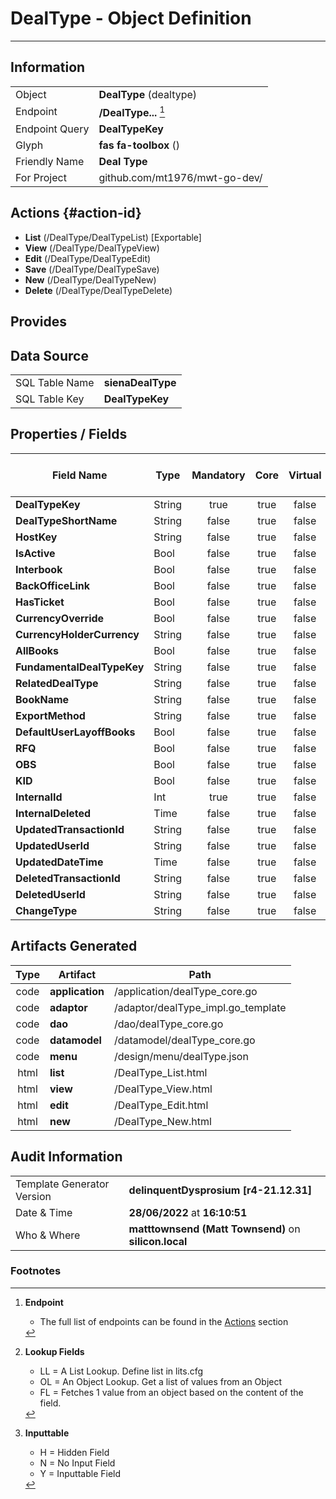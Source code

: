 # **DealType** - Object Definition
---
##  Information
|   |   |
|---|---|
|Object         |**DealType** (dealtype) |
|Endpoint 	    |**/DealType...** [^1]|
|Endpoint Query |**DealTypeKey**|
Glyph|**fas fa-toolbox** ()
Friendly Name|**Deal Type**|
|For Project    |github.com/mt1976/mwt-go-dev/|

##  Actions {#action-id}
* **List** (/DealType/DealTypeList) [Exportable]
* **View** (/DealType/DealTypeView)
* **Edit** (/DealType/DealTypeEdit)
* **Save** (/DealType/DealTypeSave)
* **New** (/DealType/DealTypeNew)
* **Delete** (/DealType/DealTypeDelete)







##  Provides







##  Data Source 
|   |   |
|---|---|
SQL Table Name       | **sienaDealType**
SQL Table Key | **DealTypeKey**



##  Properties / Fields
| Field Name| Type | Mandatory | Core | Virtual | Overide | Lookup [^2]| Lookup Object      | Lookup Field Source         | Lookup Return Value                | Inputable [^3]|DB Column|Default Value| No Change | Callout | Internal | Display | Mask |
| -- | --  | :--: | :--: | :--: |:--: |:--: |:--: |-- |-- |:--: |-- | --| :--: | :--: | :--: | -- | -- |
|**DealTypeKey**|String|true|true|false|false|||||Y|DealTypeKey||false|false|false|text||
|**DealTypeShortName**|String|false|true|false|false|||||Y|DealTypeShortName||false|false|false|text||
|**HostKey**|String|false|true|false|false|||||Y|HostKey||false|false|false|text||
|**IsActive**|Bool|false|true|false|false|||||Y|IsActive|True|false|false|false|text||
|**Interbook**|Bool|false|true|false|false|||||Y|Interbook|True|false|false|false|text||
|**BackOfficeLink**|Bool|false|true|false|false|||||Y|BackOfficeLink|True|false|false|false|text||
|**HasTicket**|Bool|false|true|false|false|||||Y|HasTicket|True|false|false|false|text||
|**CurrencyOverride**|Bool|false|true|false|false|||||Y|CurrencyOverride|True|false|false|false|text||
|**CurrencyHolderCurrency**|String|false|true|false|false|||||Y|CurrencyHolderCurrency||false|false|false|text||
|**AllBooks**|Bool|false|true|false|false|||||Y|AllBooks|True|false|false|false|text||
|**FundamentalDealTypeKey**|String|false|true|false|false|||||Y|FundamentalDealTypeKey||false|false|false|text||
|**RelatedDealType**|String|false|true|false|false|||||Y|RelatedDealType||false|false|false|text||
|**BookName**|String|false|true|false|false|||||Y|BookName||false|false|false|text||
|**ExportMethod**|String|false|true|false|false|||||Y|ExportMethod||false|false|false|text||
|**DefaultUserLayoffBooks**|Bool|false|true|false|false|||||Y|DefaultUserLayoffBooks|True|false|false|false|text||
|**RFQ**|Bool|false|true|false|false|||||Y|RFQ|True|false|false|false|text||
|**OBS**|Bool|false|true|false|false|||||Y|OBS|True|false|false|false|text||
|**KID**|Bool|false|true|false|false|||||Y|KID|True|false|false|false|text||
|**InternalId**|Int|true|true|false|false|||||Y|InternalId|0|false|false|false|text||
|**InternalDeleted**|Time|false|true|false|false|||||Y|InternalDeleted||false|false|false|text||
|**UpdatedTransactionId**|String|false|true|false|false|||||Y|UpdatedTransactionId||false|false|false|text||
|**UpdatedUserId**|String|false|true|false|false|||||Y|UpdatedUserId||false|false|false|text||
|**UpdatedDateTime**|Time|false|true|false|false|||||Y|UpdatedDateTime||false|false|false|text||
|**DeletedTransactionId**|String|false|true|false|false|||||Y|DeletedTransactionId||false|false|false|text||
|**DeletedUserId**|String|false|true|false|false|||||Y|DeletedUserId||false|false|false|text||
|**ChangeType**|String|false|true|false|false|||||Y|ChangeType||false|false|false|text||


##  Artifacts Generated
| Type | Artifact | Path|
| :--: | -- | -- |
| code | **application** | /application/dealType_core.go |
| code | **adaptor** | /adaptor/dealType_impl.go_template |
| code | **dao** | /dao/dealType_core.go |
| code | **datamodel** | /datamodel/dealType_core.go |
| code | **menu** | /design/menu/dealType.json |
| html | **list** | /DealType_List.html |
| html | **view** | /DealType_View.html |
| html | **edit** | /DealType_Edit.html |
| html | **new** | /DealType_New.html |


## Audit Information
|   |   |
|---|---|
Template Generator Version   | **delinquentDysprosium [r4-21.12.31]**
Date & Time		     | **28/06/2022** at **16:10:51**
Who & Where		     | **matttownsend (Matt Townsend)** on **silicon.local**

### Footnotes
[^1]: **Endpoint**
    * The full list of endpoints can be found in the [Actions](#action-id) section
[^2]: **Lookup Fields**
    * LL = A List Lookup. Define list in lits.cfg
    * OL = An Object Lookup. Get a list of values from an Object
    * FL = Fetches 1 value from an object based on the content of the field. 
[^3]: **Inputtable**   
    * H = Hidden Field
    * N = No Input Field
    * Y = Inputtable Field